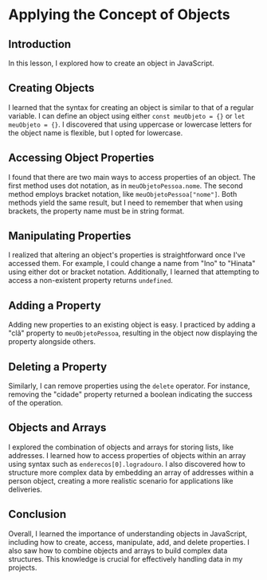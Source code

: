 # Applying the Concept of Objects

## Introduction
In this lesson, I explored how to create an object in JavaScript.

## Creating Objects
I learned that the syntax for creating an object is similar to that of a regular variable. I can define an object using either `const meuObjeto = {}` or `let meuObjeto = {}`. I discovered that using uppercase or lowercase letters for the object name is flexible, but I opted for lowercase.

## Accessing Object Properties
I found that there are two main ways to access properties of an object. The first method uses dot notation, as in `meuObjetoPessoa.nome`. The second method employs bracket notation, like `meuObjetoPessoa["nome"]`. Both methods yield the same result, but I need to remember that when using brackets, the property name must be in string format.

## Manipulating Properties
I realized that altering an object's properties is straightforward once I've accessed them. For example, I could change a name from "Ino" to "Hinata" using either dot or bracket notation. Additionally, I learned that attempting to access a non-existent property returns `undefined`.

## Adding a Property
Adding new properties to an existing object is easy. I practiced by adding a "clã" property to `meuObjetoPessoa`, resulting in the object now displaying the property alongside others.

## Deleting a Property
Similarly, I can remove properties using the `delete` operator. For instance, removing the "cidade" property returned a boolean indicating the success of the operation.

## Objects and Arrays
I explored the combination of objects and arrays for storing lists, like addresses. I learned how to access properties of objects within an array using syntax such as `enderecos[0].logradouro`. I also discovered how to structure more complex data by embedding an array of addresses within a person object, creating a more realistic scenario for applications like deliveries.

## Conclusion
Overall, I learned the importance of understanding objects in JavaScript, including how to create, access, manipulate, add, and delete properties. I also saw how to combine objects and arrays to build complex data structures. This knowledge is crucial for effectively handling data in my projects.